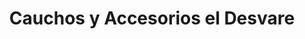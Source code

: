 ---
title: "Cauchos y Accesorios el Desvare"
url: /chia/cauchos-y-accesorios-el-desvare/
shop: Autoteile
---